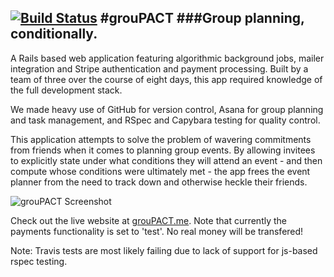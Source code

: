 [![Build Status](https://travis-ci.org/dontmitch/group_planning.png?branch=master)](https://travis-ci.org/dontmitch/group_planning)
#grouPACT
###Group planning, conditionally.
---

A Rails based web application featuring algorithmic background jobs, mailer integration and Stripe authentication and payment processing. Built by a team of three over the course of eight days, this app required knowledge of the full development stack.

We made heavy use of GitHub for version control, Asana for group planning and task management, and RSpec and Capybara testing for quality control.

This application attempts to solve the problem of wavering commitments from friends when it comes to planning group events. By allowing invitees to explicitly state under what conditions they will attend an event - and then compute whose conditions were ultimately met - the app frees the event planner from the need to track down and otherwise heckle their friends.

![grouPACT Screenshot](/images/groupact_screenshot.png)

Check out the live website at [grouPACT.me](http://groupact.me). Note that currently the payments functionality is set to 'test'. No real money will be transfered!

Note: Travis tests are most likely failing due to lack of support for js-based rspec testing.